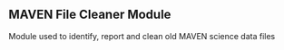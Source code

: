 ## MAVEN File Cleaner Module

Module used to identify, report and clean old MAVEN science data files